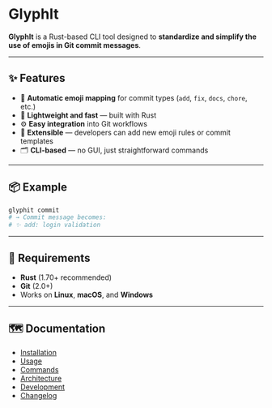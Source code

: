 # GlyphIt

**GlyphIt** is a Rust-based CLI tool designed to **standardize and simplify the use of emojis in Git commit messages**.

---

## ✨ Features

- 🚀 **Automatic emoji mapping** for commit types (`add`, `fix`, `docs`, `chore`, etc.)
- 🧩 **Lightweight and fast** — built with Rust
- ⚙️ **Easy integration** into Git workflows
- 🧠 **Extensible** — developers can add new emoji rules or commit templates
- 🗂️ **CLI-based** — no GUI, just straightforward commands

---

## 📦 Example

```bash
glyphit commit
# → Commit message becomes:
# ✨ add: login validation
```

---

## 🧰 Requirements

- **Rust** (1.70+ recommended)
- **Git** (2.0+)
- Works on **Linux**, **macOS**, and **Windows**

---

## 🗺️ Documentation

- [Installation](installation.md)
- [Usage](usage.md)
- [Commands](commands.md)
- [Architecture](architecture.md)
- [Development](development.md)
- [Changelog](changelog.md)
